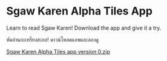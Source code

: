 # Sgaw Karen Alpha Tiles App

Learn to read Sgaw Karen! Download the app and give it a try.

หัดอ่านกะเหรี่ยงสะกอ! ดาวน์โหลดแอพและลองดู

[Sgaw Karen Alpha Tiles app version 0.zip](https://github.com/laineyhm/laineyhm.github.io/files/10878854/Sgaw.Karen.Alpha.Tiles.app.version.0.zip)
